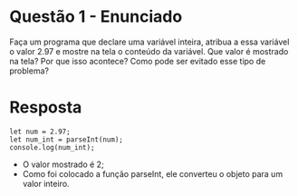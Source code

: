 # **Questão 1 - Enunciado**
Faça um programa que declare uma variável inteira, atribua a essa variável o valor 2.97 e mostre na tela o conteúdo da variável. Que valor é mostrado na tela? 
Por que isso acontece? Como pode ser evitado esse tipo de problema?

# **Resposta**
```
let num = 2.97;
let num_int = parseInt(num);
console.log(num_int);
```

- O valor mostrado é 2;
- Como foi colocado a função parseInt, ele converteu o objeto para um valor inteiro.
